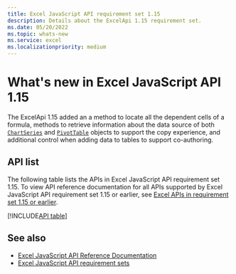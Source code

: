 ```yaml
---
title: Excel JavaScript API requirement set 1.15
description: Details about the ExcelApi 1.15 requirement set.
ms.date: 05/20/2022
ms.topic: whats-new
ms.service: excel
ms.localizationpriority: medium
---
```


# What's new in Excel JavaScript API 1.15

The ExcelApi 1.15 added an a method to locate all the dependent cells of a formula, methods to retrieve information about the data source of both [`ChartSeries`](/javascript/api/excel/excel.chartseries) and [`PivotTable`](/javascript/api/excel/excel.pivottable) objects to support the copy experience, and additional control when adding data to tables to support co-authoring.

## API list

The following table lists the APIs in Excel JavaScript API requirement set 1.15. To view API reference documentation for all APIs supported by Excel JavaScript API requirement set 1.15 or earlier, see [Excel APIs in requirement set 1.15 or earlier](/javascript/api/excel?view=excel-js-1.15&preserve-view=true).

[!INCLUDE[API table](../../includes/excel-1_15.md)]

## See also

- [Excel JavaScript API Reference Documentation](/javascript/api/excel?view=excel-js-1.15&preserve-view=true)
- [Excel JavaScript API requirement sets](excel-api-requirement-sets.md)
